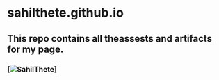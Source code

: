 # sahilthete.github.io

## This repo contains all theassests and artifacts for my page.
### [![SahilThete](https://www.sahilthete.github.io/)]
